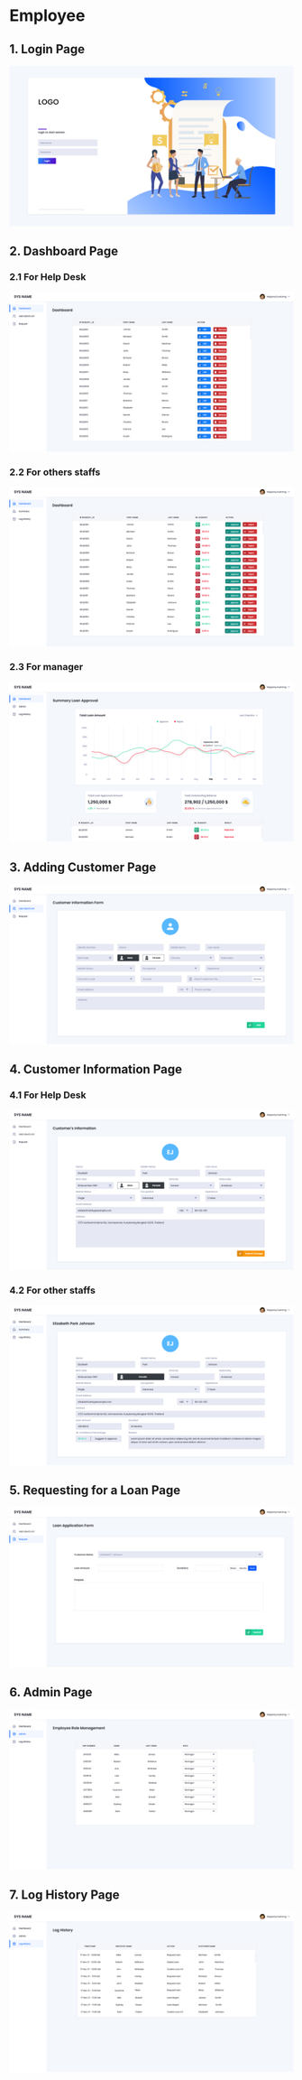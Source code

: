 # Employee

## 1. Login Page

![Login Page for all employees](<../../../../.gitbook/assets/image (12) (1) (1) (1).png>)

## 2. Dashboard Page

### 2.1 For Help Desk

![Dashboard Page for Help Desk](<../../../../.gitbook/assets/image (2).png>)

### 2.2 For others staffs

![Dashboard Page for other staffs](<../../../../.gitbook/assets/image (3) (1) (1).png>)

### 2.3 For manager

![Dashboard Page for manager](<../../../../.gitbook/assets/image (7) (1) (1).png>)

## 3. Adding Customer Page

![Adding Customer Page](<../../../../.gitbook/assets/image (14).png>)

## 4. Customer Information Page

### 4.1 For Help Desk

![Customer Information Page for Help Desk](<../../../../.gitbook/assets/image (4).png>)

### 4.2 For other staffs

![Customer Information Page for other staffs](<../../../../.gitbook/assets/image (5) (1).png>)

## 5. Requesting for a Loan Page

![Requesting for a Loan Page](<../../../../.gitbook/assets/image (9) (1) (1).png>)

## 6. Admin Page

![Admin Page](<../../../../.gitbook/assets/image (1) (1).png>)

## 7. Log History Page

![Log History Page](<../../../../.gitbook/assets/image (13) (1).png>)

